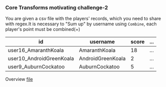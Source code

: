 <!--
Licensed under the Apache License, Version 2.0 (the "License");
you may not use this file except in compliance with the License.
You may obtain a copy of the License at
http://www.apache.org/licenses/LICENSE-2.0
Unless required by applicable law or agreed to in writing, software
distributed under the License is distributed on an "AS IS" BASIS,
WITHOUT WARRANTIES OR CONDITIONS OF ANY KIND, either express or implied.
See the License for the specific language governing permissions and
limitations under the License.
-->
### Core Transforms motivating challenge-2

You are given a csv file with the players' records, which you need to share with regex.It is necessary to "Sum up" by username using `Combine`, each player's point must be combined(+)

| id                       | username           | score | ... |
|--------------------------|--------------------|-------|-----|
| user16_AmaranthKoala     | AmaranthKoala      | 18    | ... |
| user10_AndroidGreenKoala | AndroidGreenKoala  | 2     | ... |
| user9_AuburnCockatoo     | AuburnCockatoo     | 5     | ... |

Overview [file](https://storage.googleapis.com/apache-beam-samples/game/small/gaming_data.csv)
